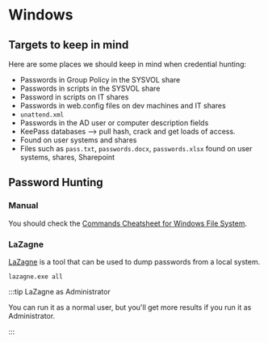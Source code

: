 # Windows

## Targets to keep in mind

Here are some places we should keep in mind when credential hunting:

- Passwords in Group Policy in the SYSVOL share
- Passwords in scripts in the SYSVOL share
- Password in scripts on IT shares
- Passwords in web.config files on dev machines and IT shares
- `unattend.xml`
- Passwords in the AD user or computer description fields
- KeePass databases --> pull hash, crack and get loads of access.
- Found on user systems and shares
- Files such as `pass.txt`, `passwords.docx`, `passwords.xlsx` found on user systems, shares, Sharepoint

## Password Hunting

### Manual

You should check the [Commands Cheatsheet for Windows File System](/commands-cheatsheet/windows#file-system).

### LaZagne

[LaZagne](https://github.com/AlessandroZ/LaZagne) is a tool that can be used to dump passwords from a local system.

```batch
lazagne.exe all
```

:::tip LaZagne as Administrator

You can run it as a normal user, but you'll get more results if you run it as Administrator.

:::